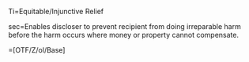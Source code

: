 Ti=Equitable/Injunctive Relief

sec=Enables discloser to prevent recipient from doing irreparable harm before the harm occurs where money or property cannot compensate.

=[OTF/Z/ol/Base]
